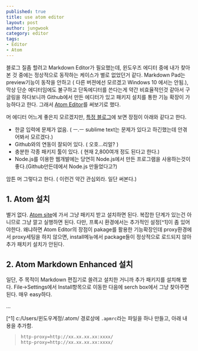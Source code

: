 ```yaml
---
published: true
title: use atom editor
layout: post
author: jungwook
category: editor
tags:
- Editor
- Atom
---
```


블로그 질좀 할려고 Markdown Editor가 필요했는데, 윈도우즈 에디터 중에 내가 찾아본 것 중에는 정상적으로 동작하는 케이스가 별로 없었던거 같다. Markdown Pad는 preview기능이 동작을 안하고 ( 다른 버젼에선 모르겠고 Windows 10 에서는 안됨.), 막상 단순 에디터임에도 불구하고 단독에디터를 쓴다는게 약간 비효율적인것 같아서 구글링을 하다보니까 Github에서 만든 에디터가 있고 패키지 설치를 통한 기능 확장이 가능하다고 한다. 그래서 [Atom Editor](http://bit.ly/2cpNhRy)를 써보기로 했다.

머 에디터 어느게 좋은지 모르겠지만, [특정 블로그](http://bit.ly/2df8GDb)에 보면 장점이 아래와 같다고 한다.

+ 한글 입력에 문제가 없음. ( ㅡ.ㅡ sublime text는 문제가 있다고 하긴했는데 안겪어봐서 모르겠다.)
+ Github와의 연동이 잘되어 있다. ( 오호...리얼? )
+ 충분한 각종 패키지 툴이 있다. ( 현재 2,800여개 정도 된다고 한다.)
+ Node.js를 이용한 웹개발에는 당연히 Node.js에서 만든 프로그램을 사용하는것이 좋다.(Github만든데에서 Node.js 만들었다고?)

암튼 머 그렇다고 한다. ( 이런건 약간 관심외라. 일단 써본다.)

## 1. Atom 설치
별거 없다. [Atom site](http://bit.ly/2cpNhRy)에 가서 그냥 패키지 받고 설치하면 된다. 복잡한 단계가 있는건 아니므로 그냥 깔고 실행하면 된다. 다만, 프록시 환경에서는 추가적인 설정[^1]이 좀 있어야한다. 왜냐하면 Atom Editor의 장점이 pakage를 활용한 기능확장인데 proxy환경에서 proxy세팅을 하지 않으면, install메뉴에서 package들이 정상적으로 로드되지 않아 추가 패치키 설치가 안된다.

## 2. Atom Markdown Enhanced 설치
일단, 주 목적이 Markdown 편집기로 쓸려고 설치한 거니까 추가 패키지를 설치해 봤다. File->Settings에서 Install항목으로 이동한 다음에 serch box에서 그냥 찾아주면 된다. 매우 easy하다.

...

[^1] c:/Users/윈도우계정/.atom/ 경로상에 `.apmrc`라는 파일을 하나 만들고, 아래 내용을 추가함.
>
>```bash
>http-proxy=http://xx.xx.xx.xx:xxxx/
>http-proxy=http://xx.xx.xx.xx:xxxx/
>```
>

